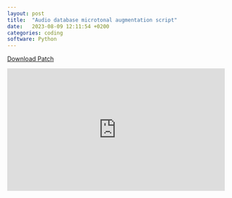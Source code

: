 ```yaml
---
layout: post
title:  "Audio database microtonal augmentation script"
date:   2023-08-09 12:11:54 +0200
categories: coding
software: Python
---
```


[Download Patch](https://drive.google.com/file/d/17tXMml-2bCmDX2qntxNqmWH4xYlXsIlJ/view?usp=sharing)

<style>
.video-holder {
  position: relative;
  width: 100%;
  height: 0;
  padding-bottom: 56.25%;
  overflow: hidden;
}
.video-holder iframe {
  position: absolute;
  top: 0;
  left: 0;
  width: 100%;
  height: 100%;
}
</style>
<div class="video-holder">
  <iframe width="560"
          height="315" 
          src="https://drive.google.com/file/d/102U19jBxMT8pfnt78PiqQ7d2eC5wldoU/preview" 
          frameborder="0" 
          allowfullscreen></iframe>
</div>
